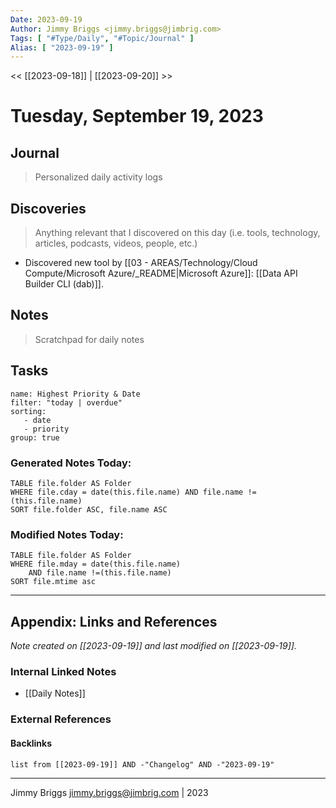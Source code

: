 ```yaml
---
Date: 2023-09-19
Author: Jimmy Briggs <jimmy.briggs@jimbrig.com>
Tags: [ "#Type/Daily", "#Topic/Journal" ]
Alias: [ "2023-09-19" ]
---
```


<< [[2023-09-18]] | [[2023-09-20]] >>

# Tuesday, September 19, 2023

## Journal

> Personalized daily activity logs

## Discoveries

> Anything relevant that I discovered on this day (i.e. tools, technology, articles, podcasts, videos, people, etc.)

- Discovered new tool by [[03 - AREAS/Technology/Cloud Compute/Microsoft Azure/_README|Microsoft Azure]]: [[Data API Builder CLI (dab)]].


## Notes

> Scratchpad for daily notes

## Tasks

```todoist
name: Highest Priority & Date
filter: "today | overdue"
sorting: 
   - date
   - priority
group: true
```


### Generated Notes Today:

```dataview
TABLE file.folder AS Folder 
WHERE file.cday = date(this.file.name) AND file.name !=(this.file.name) 
SORT file.folder ASC, file.name ASC
```

### Modified Notes Today:

```dataview
TABLE file.folder AS Folder
WHERE file.mday = date(this.file.name) 
	AND file.name !=(this.file.name)
SORT file.mtime asc
```

***

## Appendix: Links and References

*Note created on [[2023-09-19]] and last modified on [[2023-09-19]].*

### Internal Linked Notes

- [[Daily Notes]]

### External References

#### Backlinks

```dataview
list from [[2023-09-19]] AND -"Changelog" AND -"2023-09-19"
```


***

Jimmy Briggs <jimmy.briggs@jimbrig.com> | 2023
